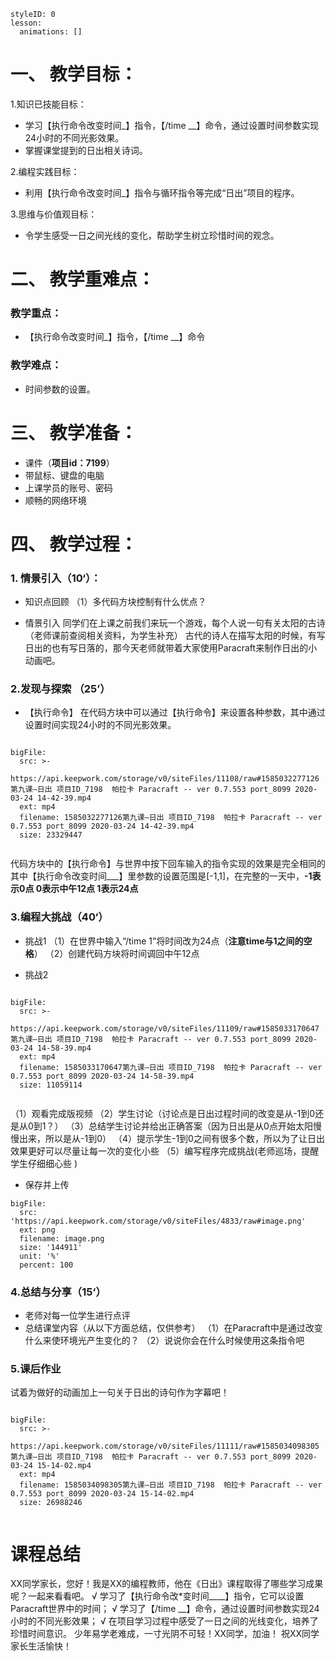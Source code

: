 
<style>
  .markdown-body hr {
    height: 1px;
  }
</style>





```@Lesson
styleID: 0
lesson:
  animations: []

```


# **一、	教学目标：**
1.知识已技能目标：
* 学习【执行命令改变时间_】指令，【/time __】命令，通过设置时间参数实现24小时的不同光影效果。
* 掌握课堂提到的日出相关诗词。

2.编程实践目标：
* 利用【执行命令改变时间_】指令与循环指令等完成“日出”项目的程序。

3.思维与价值观目标：
* 令学生感受一日之间光线的变化，帮助学生树立珍惜时间的观念。

# **二、	教学重难点：**

### 教学重点：
* 【执行命令改变时间_】指令，【/time __】命令
### 教学难点：
* 时间参数的设置。
# **三、	教学准备：**
* 课件（**项目id：7199**）
* 带鼠标、键盘的电脑
* 上课学员的账号、密码
* 顺畅的网络环境


# **四、	教学过程：**
### **1.	情景引入（10‘）：**
* 知识点回顾
  （1）多代码方块控制有什么优点？
  
     
 * 情景引入
   同学们在上课之前我们来玩一个游戏，每个人说一句有关太阳的古诗（老师课前查阅相关资料，为学生补充）
   古代的诗人在描写太阳的时候，有写日出的也有写日落的，那今天老师就带着大家使用Paracraft来制作日出的小动画吧。

### **2.发现与探索	（25’）**
* 【执行命令】
   在代码方块中可以通过【执行命令】来设置各种参数，其中通过设置时间实现24小时的不同光影效果。
   
```@BigFile

bigFile:
  src: >-
    https://api.keepwork.com/storage/v0/siteFiles/11108/raw#1585032277126第九课—日出 项目ID_7198  帕拉卡 Paracraft -- ver 0.7.553 port_8099 2020-03-24 14-42-39.mp4
  ext: mp4
  filename: 1585032277126第九课—日出 项目ID_7198  帕拉卡 Paracraft -- ver 0.7.553 port_8099 2020-03-24 14-42-39.mp4
  size: 23329447
          
```
  代码方块中的【执行命令】与世界中按下回车输入的指令实现的效果是完全相同的
  其中【执行命令改变时间___】里参数的设置范围是[-1,1]，在完整的一天中，**-1表示0点 0表示中午12点 1表示24点**

 
  
  
### **3.编程大挑战（40‘）**
 
* 挑战1
  （1）在世界中输入“/time 1”将时间改为24点（**注意time与1之间的空格**）
  （2）创建代码方块将时间调回中午12点
  
* 挑战2
 
  
```@BigFile

bigFile:
  src: >-
    https://api.keepwork.com/storage/v0/siteFiles/11109/raw#1585033170647第九课—日出 项目ID_7198  帕拉卡 Paracraft -- ver 0.7.553 port_8099 2020-03-24 14-58-39.mp4
  ext: mp4
  filename: 1585033170647第九课—日出 项目ID_7198  帕拉卡 Paracraft -- ver 0.7.553 port_8099 2020-03-24 14-58-39.mp4
  size: 11059114
          
```
（1）观看完成版视频
（2）学生讨论（讨论点是日出过程时间的改变是从-1到0还是从0到1？）
（3）总结学生讨论并给出正确答案（因为日出是从0点开始太阳慢慢出来，所以是从-1到0）
（4）提示学生-1到0之间有很多个数，所以为了让日出效果更好可以尽量让每一次的变化小些
（5）编写程序完成挑战(老师巡场，提醒学生仔细细心些 )

* 保存并上传 
 
```@BigFile
bigFile:
  src: 'https://api.keepwork.com/storage/v0/siteFiles/4833/raw#image.png'
  ext: png
  filename: image.png
  size: '144911'
  unit: '%'
  percent: 100

```


### **4.总结与分享（15‘）**
* 老师对每一位学生进行点评
* 总结课堂内容（从以下方面总结，仅供参考）
（1）在Paracraft中是通过改变什么来使环境光产生变化的？
（2）说说你会在什么时候使用这条指令吧



 ### **5.课后作业**
 试着为做好的动画加上一句关于日出的诗句作为字幕吧！
 
```@BigFile

bigFile:
  src: >-
    https://api.keepwork.com/storage/v0/siteFiles/11111/raw#1585034098305第九课—日出 项目ID_7198  帕拉卡 Paracraft -- ver 0.7.553 port_8099 2020-03-24 15-14-02.mp4
  ext: mp4
  filename: 1585034098305第九课—日出 项目ID_7198  帕拉卡 Paracraft -- ver 0.7.553 port_8099 2020-03-24 15-14-02.mp4
  size: 26988246
          
```


# **课程总结**

XX同学家长，您好！我是XX的编程教师，他在《日出》课程取得了哪些学习成果呢？一起来看看吧。
√ 学习了【执行命令改*变时间____】指令，它可以设置Paracraft世界中的时间；
√ 学习了【/time __】命令，通过设置时间参数实现24小时的不同光影效果；
√ 在项目学习过程中感受了一日之间的光线变化，培养了珍惜时间意识。
少年易学老难成，一寸光阴不可轻！XX同学，加油！
祝XX同学家长生活愉快！